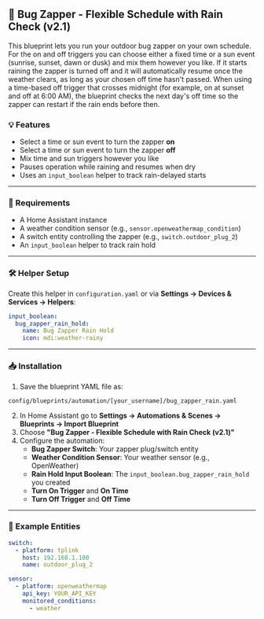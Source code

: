 ## 🐞 Bug Zapper - Flexible Schedule with Rain Check (v2.1)

This blueprint lets you run your outdoor bug zapper on your own schedule.
For the on and off triggers you can choose either a fixed time or a sun event
(sunrise, sunset, dawn or dusk) and mix them however you like. If it starts
raining the zapper is turned off and it will automatically resume once the
weather clears, as long as your chosen off time hasn't passed. When using a
time-based off trigger that crosses midnight (for example, on at sunset and off
at 6:00 AM), the blueprint checks the next day's off time so the zapper can
restart if the rain ends before then.


### 💡 Features
- Select a time or sun event to turn the zapper **on**
- Select a time or sun event to turn the zapper **off**
- Mix time and sun triggers however you like
- Pauses operation while raining and resumes when dry
- Uses an `input_boolean` helper to track rain-delayed starts

---

### 🧰 Requirements
- A Home Assistant instance
- A weather condition sensor (e.g., `sensor.openweathermap_condition`)
- A switch entity controlling the zapper (e.g., `switch.outdoor_plug_2`)
- An `input_boolean` helper to track rain hold

---

### 🛠️ Helper Setup
Create this helper in `configuration.yaml` or via **Settings → Devices & Services → Helpers**:
```yaml
input_boolean:
  bug_zapper_rain_hold:
    name: Bug Zapper Rain Hold
    icon: mdi:weather-rainy
```

---

### 📥 Installation
1. Save the blueprint YAML file as:
```text
config/blueprints/automation/[your_username]/bug_zapper_rain.yaml
```
2. In Home Assistant go to **Settings → Automations & Scenes → Blueprints → Import Blueprint**
3. Choose **"Bug Zapper - Flexible Schedule with Rain Check (v2.1)"**
4. Configure the automation:
   - **Bug Zapper Switch**: Your zapper plug/switch entity
   - **Weather Condition Sensor**: Your weather sensor (e.g., OpenWeather)
   - **Rain Hold Input Boolean**: The `input_boolean.bug_zapper_rain_hold` you created
   - **Turn On Trigger** and **On Time**
   - **Turn Off Trigger** and **Off Time**

---

### 🧪 Example Entities
```yaml
switch:
  - platform: tplink
    host: 192.168.1.100
    name: outdoor_plug_2

sensor:
  - platform: openweathermap
    api_key: YOUR_API_KEY
    monitored_conditions:
      - weather
```
